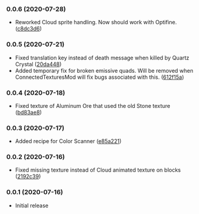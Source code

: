 ### 0.0.6 (2020-07-28)

* Reworked Cloud sprite handling. Now should work with Optifine. ([c8dc3d6](https://github.com/nikita488/ZYCraft/commit/c8dc3d6d36432846d2dedf802c1acb910eba6045))

### 0.0.5 (2020-07-21)

* Fixed translation key instead of death message when killed by Quartz Crystal ([20da448](https://github.com/nikita488/ZYCraft/commit/20da448d221d35798a8af1efdf58d4d0641cfe14))
* Added temporary fix for broken emissive quads. Will be removed when ConnectedTexturesMod will fix bugs associated with this. ([612f15a](https://github.com/nikita488/ZYCraft/commit/612f15a339f3c9dae0ef7d1458bc74f0b1c8c987))

### 0.0.4 (2020-07-18)

* Fixed texture of Aluminum Ore that used the old Stone texture ([bd83ae8](https://github.com/nikita488/ZYCraft/commit/bd83ae83b5feacafa9c6629f625149ca20c82990))

### 0.0.3 (2020-07-17)

* Added recipe for Color Scanner ([e85a221](https://github.com/nikita488/ZYCraft/commit/e85a221da56ef6e5dca6d1195b69012e69cd5ffa))

### 0.0.2 (2020-07-16)

* Fixed missing texture instead of Cloud animated texture on blocks ([2192c39](https://github.com/nikita488/ZYCraft/commit/2192c39e763e288cccf2d5b6187043ed042e20b7))

### 0.0.1 (2020-07-16)

* Initial release

